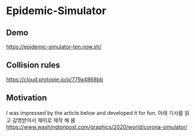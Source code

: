 # Epidemic-Simulator


## Demo
https://epidemic-simulator-ten.now.sh/

## Collision rules
https://cloud.protopie.io/p/779a4868bb

## Motivation
I was impressed by the article below and developed it for fun.
아래 기사를 읽고 감명받아서 재미로 제작 해 봄
https://www.washingtonpost.com/graphics/2020/world/corona-simulator/